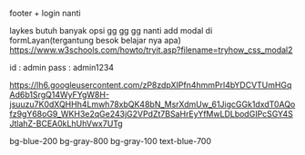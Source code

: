 footer + login nanti

laykes butuh banyak opsi gg gg gg
nanti add modal di formLayan(tergantung besok belajar nya apa) https://www.w3schools.com/howto/tryit.asp?filename=tryhow_css_modal2

id : admin
pass : admin1234

https://lh6.googleusercontent.com/zP8zdpXIPfn4hmmPrl4bYDCVTUmHGqAd6b1SrgQ14WyFYgW8H-jsuuzu7K0dXQHHh4Lmwh78xbQK48bN_MsrXdmUw_61JigcGGk1dxdT0AQofz9gY68oG9_WKH3e2qGe243jG2VPdZt7BSaHrEyYfMwLDLbodGIPcSGY4SJtlahZ-BCEA0kLhUhVwx7UTg


bg-blue-200
bg-gray-800
bg-gray-100
text-blue-700